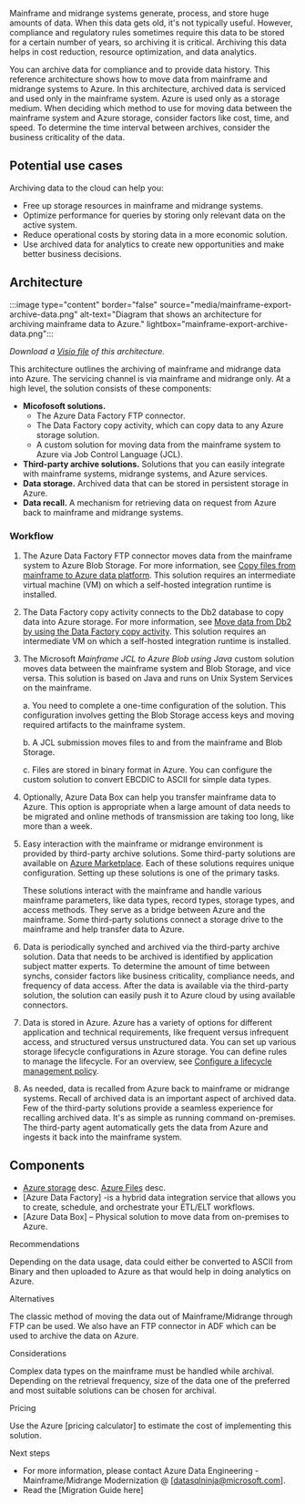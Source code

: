 Mainframe and midrange systems generate, process, and store huge amounts of data. When this data gets old, it's not typically useful. However, compliance and regulatory rules sometimes require this data to be stored for a certain number of years, so archiving it is critical. Archiving this data helps in cost reduction, resource optimization, and data analytics.

You can archive data for compliance and to provide data history. This reference architecture shows how to move data from mainframe and midrange systems to Azure. In this architecture, archived data is serviced and used only in the mainframe system. Azure is used only as a storage medium. When deciding which method to use for moving data between the mainframe system and Azure storage, consider factors like cost, time, and speed. To determine the time interval between archives, consider the business criticality of the data.

## Potential use cases

Archiving data to the cloud can help you: 
- Free up storage resources in mainframe and midrange systems. 
- Optimize performance for queries by storing only relevant data on the active system. 
- Reduce operational costs by storing data in a more economic solution.
- Use archived data for analytics to create new opportunities and make better business decisions.

## Architecture 

:::image type="content" border="false" source="media/mainframe-export-archive-data.png" alt-text="Diagram that shows an architecture for archiving mainframe data to Azure." lightbox="mainframe-export-archive-data.png"::: 

*Download a [Visio file](https://arch-center.azureedge.net/archive-mainframe-data.vsdx) of this architecture.*

This architecture outlines the archiving of mainframe and midrange data into Azure. The servicing channel is via mainframe and midrange only. At a high level, the solution consists of these components: 
- **Micofosoft solutions.** 
   - The Azure Data Factory FTP connector.
   - The Data Factory copy activity, which can copy data to any Azure storage solution.
   - A custom solution for moving data from the mainframe system to Azure via Job Control Language (JCL).
- **Third-party archive solutions.** Solutions that you can easily integrate with mainframe systems, midrange systems, and Azure services.
- **Data storage.** Archived data that can be stored in persistent storage in Azure.
- **Data recall.**  A mechanism for retrieving data on request from Azure back to mainframe and midrange systems.

### Workflow

1. The Azure Data Factory FTP connector moves data from the mainframe system to Azure Blob Storage. For more information, see [Copy files from mainframe to Azure data platform](https://techcommunity.microsoft.com/t5/modernization-best-practices-and/copy-files-from-mainframe-to-azure-data-platform-using-adf-ftp/ba-p/3042555). This solution requires an intermediate virtual machine (VM) on which a self-hosted integration runtime is installed. 
2.	The Data Factory copy activity connects to the Db2 database to copy data into Azure storage. For more information, see [Move data from Db2 by using the Data Factory copy activity](https://github.com/MicrosoftDocs/azure-docs/blob/main/articles/data-factory/v1/data-factory-onprem-db2-connector.md). This solution requires an intermediate VM on which a self-hosted integration runtime is installed. 
1. The Microsoft *Mainframe JCL to Azure Blob using Java* custom solution moves data between the mainframe system and Blob Storage, and vice versa. This solution is based on Java and runs on Unix System Services on the mainframe.    

    a. You need to complete a one-time configuration of the solution. This configuration involves getting the Blob Storage access keys and moving required artifacts to the mainframe system. 

    b. A JCL submission moves files to and from the mainframe and Blob Storage. 

    c. Files are stored in binary format in Azure. You can configure the custom solution to convert EBCDIC to ASCII for simple data types. 
4.	Optionally, Azure Data Box can help you transfer mainframe data to Azure. This option is appropriate when a large amount of data needs to be migrated and online methods of transmission are taking too long, like more than a week.
5.	Easy interaction with the mainframe or midrange environment is provided by third-party archive solutions. Some third-party solutions are available on [Azure Marketplace](https://azuremarketplace.microsoft.com/marketplace/apps?filters=partners&page=1&search=mainframe%20data). Each of these solutions requires unique configuration. Setting up these solutions is one of the primary tasks. 
   
    These solutions interact with the mainframe and handle various mainframe parameters, like data types, record types, storage types, and access methods. They serve as a bridge between Azure and the mainframe. Some third-party solutions connect a storage drive to the mainframe and help transfer data to Azure. 
6.	Data is periodically synched and archived via the third-party archive solution. Data that needs to be archived is identified by application subject matter experts. To determine the amount of time between synchs, consider factors like business criticality, compliance needs, and frequency of data access. After the data is available via the third-party solution, the solution can easily push it to Azure cloud by using available connectors. 
7.	Data is stored in Azure. Azure has a variety of options for different application and technical requirements, like frequent versus infrequent access, and structured versus unstructured data. You can set up various storage lifecycle configurations in Azure storage. You can define rules to manage the lifecycle. For an overview, see [Configure a lifecycle management policy](/azure/storage/blobs/lifecycle-management-policy-configure).
8.	As needed, data is recalled from Azure back to mainframe or midrange systems. Recall of archived data is an important aspect of archived data. Few of the third-party solutions provide a seamless experience for recalling archived data. It's as simple as running command on-premises. The third-party agent automatically gets the data from Azure and ingests it back into the mainframe system. 

## Components

- [Azure storage](https://azure.microsoft.com/product-categories/storage) desc. [Azure Files](https://azure.microsoft.com/services/storage/files) desc. 
- [Azure Data Factory] -is a hybrid data integration service that allows you to create, schedule, and orchestrate your ETL/ELT workflows. 
- [Azure Data Box] – Physical solution to move data from on-premises to Azure.

Recommendations

Depending on the data usage, data could either be converted to ASCII from Binary and then uploaded to Azure as that would help in doing analytics on Azure. 

Alternatives

The classic method of moving the data out of Mainframe/Midrange through FTP can be used. We also have an FTP connector in ADF which can be used to archive the data on Azure. 

Considerations

Complex data types on the mainframe must be handled while archival. Depending on the retrieval frequency, size of the data one of the preferred and most suitable solutions can be chosen for archival.

Pricing

Use the Azure [pricing calculator] to estimate the cost of implementing this solution.

Next steps
- For more information, please contact Azure Data Engineering - Mainframe/Midrange Modernization @ [datasqlninja@microsoft.com].
- Read the [Migration Guide here]
